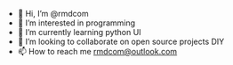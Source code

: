 - 👋 Hi, I’m @rmdcom
- 👀 I’m interested in programming
- 🌱 I’m currently learning python UI
- 💞️ I’m looking to collaborate on open source projects DIY
- 📫 How to reach me rmdcom@outlook.com

<!---
rmdcom/rmdcom is a ✨ special ✨ repository because its `README.md` (this file) appears on your GitHub profile.
You can click the Preview link to take a look at your changes.
--->
